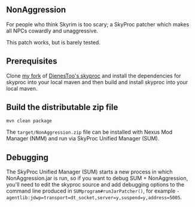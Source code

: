 NonAggression
-------------

For people who think Skyrim is too scary; a SkyProc patcher which makes all NPCs cowardly and unaggressive.

This patch works, but is barely tested.

## Prerequisites 

Clone [my fork](/kellen/skyproc-library/) of [DienesToo's skyproc](https://bitbucket.org/DienesToo/skyproc-library) and install the dependencies for skyproc into your local maven and then build and install skyproc into your local maven.

## Build the distributable zip file

```
mvn clean package
```

The `target/NonAggression.zip` file can be installed with Nexus Mod Manager (NMM) and run via SkyProc Unified Manager (SUM).

## Debugging

The SkyProc Unified Manager (SUM) starts a new process in which NonAggression.jar is run, so if you want to debug SUM + NonAggression, you'll need to edit the skyproc source and add debugging options to the command line produced in `SUMprogram#runJarPatcher()`, for example `-agentlib:jdwp=transport=dt_socket,server=y,suspend=y,address=5005`. 